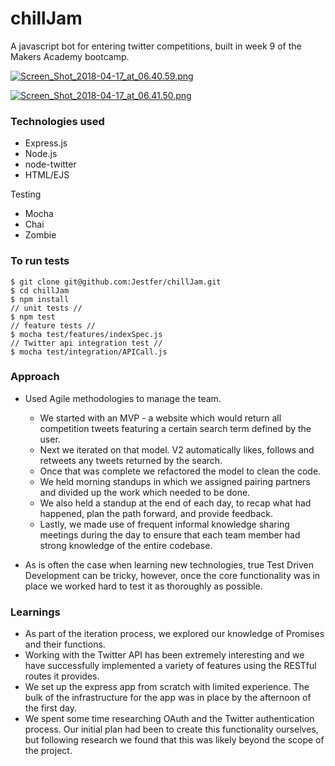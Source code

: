 # chillJam
A javascript bot for entering twitter competitions, built in week 9 of the Makers Academy bootcamp.

[![Screen_Shot_2018-04-17_at_06.40.59.png](https://s31.postimg.cc/3zizo6z8b/Screen_Shot_2018-04-17_at_06.40.59.png)](https://postimg.cc/image/iiq4plsd3/)

[![Screen_Shot_2018-04-17_at_06.41.50.png](https://s31.postimg.cc/bs9ng6kmz/Screen_Shot_2018-04-17_at_06.41.50.png)](https://postimg.cc/image/5rbyj3y0n/)

### Technologies used
- Express.js
- Node.js
- node-twitter
- HTML/EJS


Testing
- Mocha
- Chai
- Zombie

### To run tests
```
$ git clone git@github.com:Jestfer/chillJam.git
$ cd chillJam
$ npm install
// unit tests //
$ npm test
// feature tests //
$ mocha test/features/indexSpec.js
// Twitter api integration test //
$ mocha test/integration/APICall.js
```

### Approach

- Used Agile methodologies to manage the team.
  - We started with an MVP - a website which would return all competition tweets featuring a certain search term defined by the user.
  - Next we iterated on that model. V2 automatically likes, follows and retweets any tweets returned by the search.
  - Once that was complete we refactored the model to clean the code.
  - We held morning standups in which we assigned pairing partners and divided up the work which needed to be done.
  - We also held a standup at the end of each day, to recap what had happened, plan the path forward, and provide feedback.
  - Lastly, we made use of frequent informal knowledge sharing meetings during the day to ensure that each team member had strong knowledge of the entire codebase.


- As is often the case when learning new technologies, true Test Driven Development can be tricky, however, once the core functionality was in place we worked hard to test it as thoroughly as possible.

### Learnings

- As part of the iteration process, we explored our knowledge of Promises and their functions.
- Working with the Twitter API has been extremely interesting and we have successfully implemented a variety of features using the RESTful routes it provides.
- We set up the express app from scratch with limited experience. The bulk of the infrastructure for the app was in place by the afternoon of the first day.
- We spent some time researching OAuth and the Twitter authentication process. Our initial plan had been to create this functionality ourselves, but following research we found that this was likely beyond the scope of the project.

